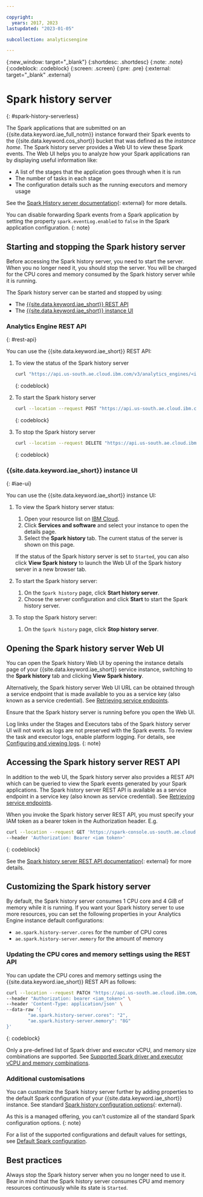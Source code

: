 ```yaml
---

copyright:
  years: 2017, 2023
lastupdated: "2023-01-05"

subcollection: analyticsengine

---
```


<!-- Attribute definitions -->
{:new_window: target="_blank"}
{:shortdesc: .shortdesc}
{:note: .note}
{:codeblock: .codeblock}
{:screen: .screen}
{:pre: .pre}
{:external: target="_blank" .external}

# Spark history server
{: #spark-history-serverless}

The Spark applications that are submitted on an {{site.data.keyword.iae_full_notm}} instance forward their Spark events to the {{site.data.keyword.cos_short}} bucket that was defined as the *instance home*. The Spark history server provides a Web UI to view these Spark events. The Web UI helps you to analyze how your Spark applications ran by displaying useful information like:

- A list of the stages that the application goes through when it is run
- The number of tasks in each stage
- The configuration details such as the running executors and memory usage

See the [Spark History server documentation](https://spark.apache.org/docs/latest/monitoring.html#viewing-after-the-fact){: external} for more details.

You can disable forwarding Spark events from a Spark application by setting the property `spark.eventLog.enabled` to `false` in the Spark application configuration.
{: note}

## Starting and stopping the Spark history server

Before accessing the Spark history server, you need to start the server. When you no longer need it, you should stop the server. You will be charged for the CPU cores and memory consumed by the Spark history server while it is running.

The Spark history server can be started and stopped by using:

- The [{{site.data.keyword.iae_short}} REST API](#rest-api)
- The [{{site.data.keyword.iae_short}} instance UI](#iae-ui)

<!-- - The [{{site.data.keyword.iae_short}} CLI](#iae-cli) -->


### Analytics Engine REST API
{: #rest-api}

You can use the {{site.data.keyword.iae_short}} REST API:

1. To view the status of the Spark history server

    ```sh
    curl "https://api.us-south.ae.cloud.ibm.com/v3/analytics_engines/<instance_id>/spark_history_server" --header "Authorization: bearer <iam token>"
    ```
    {: codeblock}


1. To start the Spark history server

    ```sh
    curl --location --request POST "https://api.us-south.ae.cloud.ibm.com/v3/analytics_engines/<instance_id>/spark_history_server" --header "Authorization: bearer <iam token>"
    ```
    {: codeblock}


1. To stop the Spark history server

    ```sh
    curl --location --request DELETE "https://api.us-south.ae.cloud.ibm.com/v3/analytics_engines/<instance_id>/spark_history_server" --header "Authorization: bearer <iam token>"
    ```
    {: codeblock}


<!--
### Analytics Engine CLI
{: #iae-cli}

You can use the {{site.data.keyword.iae_short}} CLI:

1. To view the status of the Spark history server

    ```sh
    ibmcloud ae-v3 history-server show
    ```
    {: codeblock}

1. To start the Spark history server

    ```sh
    ibmcloud ae-v3 history-server start
    ```
    {: codeblock}

1. To stop the Spark history server

    ```sh
    ibmcloud ae-v3 history-server stop
    ```
    {: codeblock}

-->

### {{site.data.keyword.iae_short}} instance UI
{: #iae-ui}

You can use the {{site.data.keyword.iae_short}} instance UI:
​
1. To view the Spark history server status:

    1. Open your resource list on [IBM Cloud](https://cloud.ibm.com/resources).
    2. Click **Services and software** and select your instance to open the details page.
    3. Select the **Spark history** tab. The current status of the server is shown on this page.

    If the status of the Spark history server is set to `Started`, you can also click **View Spark history** to launch the Web UI of the Spark history server in a new browser tab.

1. To start the Spark history server:

    1. On the `Spark history` page, click **Start history server**.
    2. Choose the server configuration and click **Start** to start the Spark history server.

1. To stop the Spark history server:

    1. On the `Spark history` page, click **Stop history server**.

## Opening the Spark history server Web UI

You can open the Spark history Web UI by opening the instance details page of your {{site.data.keyword.iae_short}} service instance, switching to the **Spark history** tab and clicking **View Spark history**.

Alternatively, the Spark history server Web UI URL can be obtained through a service endpoint that is made available to you as a service key (also known as a service credential). See [Retrieving service endpoints](/docs/AnalyticsEngine?topic=AnalyticsEngine-retrieve-endpoints-serverless).

Ensure that the Spark history server is running before you open the Web UI.

Log links under the Stages and Executors tabs of the Spark history server UI will not work as logs are not preserved with the Spark events. To review the task and executor logs, enable platform logging. For details, see [Configuring and viewing logs](/docs/AnalyticsEngine?topic=AnalyticsEngine-viewing-logs).
{: note}

## Accessing the Spark history server REST API

In addition to the web UI, the Spark history server also provides a REST API which can be queried to view the Spark events generated by your Spark applications. The Spark history server REST API is available as a service endpoint in a service key (also known as service credential). See [Retrieving service endpoints](/docs/AnalyticsEngine?topic=AnalyticsEngine-retrieve-endpoints-serverless).

When you invoke the Spark history server REST API, you must specify your IAM token as a bearer token in the Authorization header.
E.g.
```sh
curl --location --request GET 'https://spark-console.us-south.ae.cloud.ibm.com/v3/analytics_engines/<instance id>/spark_history_api/v1/applications?status=completed' \
--header 'Authorization: Bearer <iam token>'
```
{: codeblock}

See the [Spark history server REST API documentation](https://spark.apache.org/docs/latest/monitoring.html#rest-api){: external} for more details.

## Customizing the Spark history server

By default, the Spark history server consumes 1 CPU core and 4 GiB of memory while it is running. If you want your Spark history server to use more resources, you can set the following properties in your Analytics Engine instance default configurations:

- `ae.spark.history-server.cores` for the number of CPU cores
- `ae.spark.history-server.memory` for the amount of memory

### Updating the CPU cores and memory settings using the REST API

You can update the CPU cores and memory settings using the {{site.data.keyword.iae_short}} REST API as follows:

```sh
curl --location --request PATCH "https://api.us-south.ae.cloud.ibm.com/v3/analytics_engines/<instance_id>/default_configs" \
--header "Authorization: bearer <iam_token>" \
--header 'Content-Type: application/json' \
--data-raw '{
        "ae.spark.history-server.cores": "2",
        "ae.spark.history-server.memory": "8G"
}'
```
{: codeblock}


Only a pre-defined list of Spark driver and executor vCPU, and memory size combinations are supported. See [Supported Spark driver and executor vCPU and memory combinations](/docs/AnalyticsEngine?topic=AnalyticsEngine-limits#cpu-mem-combination).


### Additional customisations

You can customize the Spark history server further by adding properties to the default Spark configuration of your {{site.data.keyword.iae_short}} instance. See standard [Spark history configuration options](https://spark.apache.org/docs/latest/monitoring.html#spark-history-server-configuration-options){: external}.

As this is a managed offering, you can't customize all of the standard Spark configuration options.
{: note}

For a list of the supported configurations and default values for settings, see [Default Spark configuration](/docs/AnalyticsEngine?topic=AnalyticsEngine-serverless-architecture-concepts#default-spark-config).

## Best practices

Always stop the Spark history server when you no longer need to use it. Bear in mind that the Spark history server consumes CPU amd memory resources continuously while its state is `Started`.
